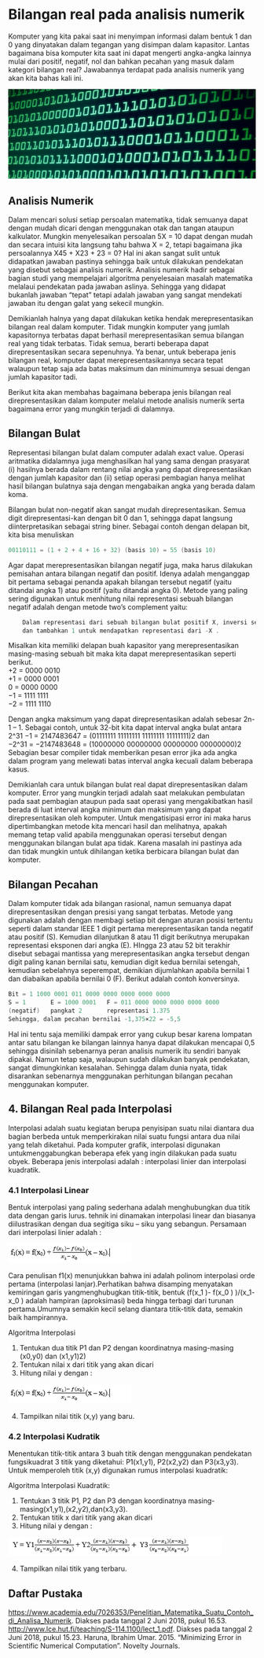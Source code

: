 # Bilangan real pada analisis numerik

Komputer yang kita pakai saat ini menyimpan informasi dalam bentuk 1 dan 0 yang dinyatakan dalam tegangan yang disimpan dalam kapasitor. Lantas bagaimana bisa komputer kita saat ini dapat mengerti angka-angka lainnya mulai dari positif, negatif, nol dan bahkan pecahan yang masuk dalam kategori bilangan real? Jawabannya terdapat pada analisis numerik yang akan kita bahas kali ini.

<img src = "bits-bytes.jpg"><br>

## Analisis Numerik

Dalam mencari solusi setiap persoalan matematika, tidak semuanya dapat dengan mudah dicari dengan menggunakan otak dan tangan ataupun kalkulator. Mungkin menyelesaikan persoalan 5X = 10 dapat dengan mudah dan secara intuisi kita langsung tahu bahwa X = 2, tetapi bagaimana jika persoalannya X45 + X23 + 23 = 0? Hal ini akan sangat sulit untuk didapatkan jawaban pastinya sehingga baik untuk dilakukan pendekatan yang disebut sebagai analisis numerik. Analisis numerik hadir sebagai bagian studi yang mempelajari algoritma penyelesaian masalah matematika melalaui pendekatan pada jawaban aslinya. Sehingga yang didapat bukanlah jawaban “tepat” tetapi adalah jawaban yang sangat mendekati jawaban itu dengan galat yang sekecil mungkin. 

Demikianlah halnya yang dapat dilakukan ketika hendak merepresentasikan bilangan real dalam komputer. Tidak mungkin komputer yang jumlah kapasitornya terbatas dapat berhasil merepresentasikan semua bilangan real yang tidak terbatas. Tidak semua, berarti beberapa dapat direpresentasikan secara sepenuhnya. Ya benar, untuk beberapa jenis bilangan real, komputer dapat merepresentasikannya secara tepat walaupun tetap saja ada batas maksimum dan minimumnya sesuai dengan jumlah kapasitor tadi. 

Berikut kita akan membahas bagaimana beberapa jenis bilangan real direpresentasikan dalam komputer melalui metode analisis numerik serta bagaimana error yang mungkin terjadi di dalamnya.

## Bilangan Bulat
Representasi bilangan bulat dalam computer adalah exact value. Operasi aritmatika didalamnya juga menghasilkan hal yang sama dengan prasyarat (i) hasilnya berada dalam rentang nilai angka yang dapat direpresentasikan dengan jumlah kapasitor dan (ii) setiap operasi pembagian hanya melihat hasil bilangan bulatnya saja dengan mengabaikan angka yang berada dalam koma. 

Bilangan bulat non-negatif akan sangat mudah direpresentasikan. Semua digit direpresentasi-kan dengan bit 0 dan 1, sehingga dapat langsung diinterpretasikan sebagai string biner. Sebagai contoh dengan delapan bit, kita bisa menuliskan
```cpp
00110111 = (1 + 2 + 4 + 16 + 32) (basis 10) = 55 (basis 10)
```

Agar dapat merepresentasikan bilangan negatif juga, maka harus dilakukan pemisahan antara bilangan negatif dan positif. Idenya adalah menganggap bit pertama sebagai penanda apakah bilangan tersebut negatif (yaitu ditandai angka 1) atau positif (yaitu ditandai angka 0). Metode yang paling sering digunakan untuk menhitung nilai representasi sebuah bilangan negatif adalah dengan metode two’s complement  yaitu:
```cpp
	Dalam representasi dari sebuah bilangan bulat positif X, inversi setiap bit (0 ↔ 1), 
	dan tambahkan 1 untuk mendapatkan representasi dari -X .
```

Misalkan kita memiliki delapan buah kapasitor yang merepresentasikan masing-masing sebuah bit maka kita dapat merepresentasikan seperti berikut.
	<br>+2 	= 0000 0010 
	<br>+1 	= 0000 0001 
	<br>0 	= 0000 0000 
	<br>−1 	= 1111 1111 
	<br>−2 	= 1111 1110 
 <br>

Dengan angka maksimum yang dapat direpresentasikan adalah sebesar 2n-1 – 1. Sebagai contoh, untuk 32-bit kita dapat interval angka bulat antara
	<br>2^31 −1 = 2147483647 = (01111111 11111111 11111111 11111111)2  dan 
	<br>−2^31 = −2147483648 = (10000000 00000000 00000000 00000000)2
<br>
Sebagian besar compiler tidak memberikan pesan error jika ada angka dalam program yang melewati batas interval angka kecuali dalam beberapa kasus.

Demikianlah cara untuk bilangan bulat real dapat direpresentasikan dalam komputer. Error yang mungkin terjadi adalah saat melakukan pembulatan pada saat pembagian ataupun pada saat operasi yang mengakibatkan hasil berada di luat interval angka minimum dan maksimum yang dapat direpresentasikan oleh komputer. Untuk mengatisipasi error ini maka harus dipertimbangkan metode kita mencari hasil dan melihatnya, apakah memang tetap valid apabila menggunakan operasi tersebut dengan menggunakan bilangan bulat apa tidak. Karena masalah ini pastinya ada dan tidak mungkin untuk dihilangan ketika berbicara bilangan bulat dan komputer.


## Bilangan Pecahan
Dalam komputer tidak ada bilangan rasional, namun semuanya dapat direpresentasikan dengan presisi yang sangat terbatas. Metode yang digunakan adalah dengan membagi setiap bit dengan aturan posisi tertentu seperti dalam standar IEEE 1 digit pertama merepresentasikan tanda negatif atau positif (S). Kemudian dilanjutkan 8 atau 11 digit berikutnya merupakan representasi eksponen dari angka (E). HIngga 23 atau 52 bit terakhir disebut sebagai mantissa yang merepresentasikan angka tersebut dengan digit paling kanan bernilai satu, kemudian digit kedua bernilai setengah, kemudian sebelahnya seperempat, demikian dijumlahkan apabila bernilai 1 dan diabaikan apabila bernilai 0 (F). Berikut adalah contoh konversinya.

```cpp
Bit = 1 1000 0001 011 0000 0000 0000 0000 0000
S = 1 		E = 1000 0001	F = 011 0000 0000 0000 0000 0000
(negatif)	pangkat 2 		representasi 1.375
Sehingga, dalam pecahan bernilai -1,375×22 = -5,5
```

Hal ini tentu saja memiliki dampak error yang cukup besar karena lompatan antar satu bilangan ke bilangan lainnya hanya dapat dilakukan mencapai 0,5 sehingga disinilah sebenarnya peran analisis numerik itu sendiri banyak dipakai. Namun tetap saja, walaupun sudah dilakukan banyak pendekatan, sangat dimungkinkan kesalahan. Sehingga dalam dunia nyata, tidak disarankan sebenarnya menggunakan perhitungan bilangan pecahan menggunakan komputer.

## 4.	Bilangan Real pada Interpolasi

Interpolasi adalah suatu kegiatan berupa penyisipan suatu nilai diantara dua bagian berbeda untuk memperkirakan nilai suatu fungsi antara dua nilai yang telah diketahui. Pada komputer grafik, interpolasi digunakan untukmenggabungkan beberapa efek yang ingin dilakukan pada suatu obyek. Beberapa jenis interpolasi adalah : interpolasi linier dan interpolasi kuadratik.

### 4.1 Interpolasi Linear
Bentuk interpolasi yang paling sederhana adalah menghubungkan dua titik data dengan garis lurus. tehnik ini dinamakan interpolasi linear dan biasanya diilustrasikan dengan dua segitiga siku – siku yang sebangun. Persamaan dari interpolasi linier adalah : 

<img src = "quo1.PNG"><br>

Cara penulisan f1(x) menunjukkan bahwa ini adalah polinom interpolasi orde pertama (interpolasi lanjar).Perhatikan bahwa disamping menyatakan kemiringan garis yangmenghubugkan titik-titik, bentuk (f(x_1 )- f(x_0 )  )/(x_1- x_0 ) adalah hampiran (aproksimasi) beda hingga terbagi dari turunan pertama.Umumnya semakin kecil selang diantara titik-titik data, semakin baik hampirannya.

Algoritma Interpolasi
1)	Tentukan dua titik P1 dan P2 dengan koordinatnya masing-masing (x0,y0) dan (x1,y1)2)
2)	Tentukan nilai x dari titik yang akan dicari
3)	Hitung nilai y dengan : 

<img src = "quo1.PNG"><br>

4)	Tampilkan nilai titik (x,y) yang baru.

### 4.2 Interpolasi Kudratik
Menentukan titik-titik antara 3 buah titik dengan menggunakan pendekatan fungsikuadrat 3 titik yang diketahui: P1(x1,y1), P2(x2,y2) dan P3(x3,y3).
Untuk memperoleh titik (x,y) digunakan rumus interpolasi kuadratik:



Algoritma Interpolasi Kuadratik:
1)	Tentukan 3 titik P1, P2 dan P3 dengan koordinatnya masing-masing(x1,y1),(x2,y2),dan(x3,y3).
2)	Tentukan titik x dari titik yang akan dicari
3)	Hitung nilai y dengan :

<img src = "quo2.PNG"><br>

4)	Tampilkan nilai titik yang terbaru.

## Daftar Pustaka
https://www.academia.edu/7026353/Penelitian_Matematika_Suatu_Contoh_di_Analisa_Numerik. Diakses pada tanggal 2 Juni 2018, pukul 16.53.
http://www.lce.hut.fi/teaching/S-114.1100/lect_1.pdf. Diakses pada tanggal 2 Juni 2018, pukul 15.23.
Haruna, Ibrahim Umar. 2015. “Minimizing Error in Scientific Numerical Computation”. Novelty Journals. 
